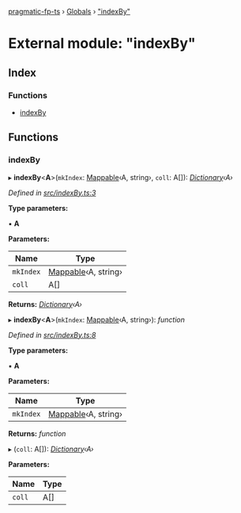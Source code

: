 [pragmatic-fp-ts](../README.md) › [Globals](../globals.md) › ["indexBy"](_indexby_.md)

# External module: "indexBy"

## Index

### Functions

* [indexBy](_indexby_.md#indexby)

## Functions

###  indexBy

▸ **indexBy**<**A**>(`mkIndex`: [Mappable](_types_.md#mappable)‹A, string›, `coll`: A[]): *[Dictionary](_types_.md#dictionary)‹A›*

*Defined in [src/indexBy.ts:3](https://github.com/hermann-p/pragmatic-fp-ts/blob/4c86847/src/indexBy.ts#L3)*

**Type parameters:**

▪ **A**

**Parameters:**

Name | Type |
------ | ------ |
`mkIndex` | [Mappable](_types_.md#mappable)‹A, string› |
`coll` | A[] |

**Returns:** *[Dictionary](_types_.md#dictionary)‹A›*

▸ **indexBy**<**A**>(`mkIndex`: [Mappable](_types_.md#mappable)‹A, string›): *function*

*Defined in [src/indexBy.ts:8](https://github.com/hermann-p/pragmatic-fp-ts/blob/4c86847/src/indexBy.ts#L8)*

**Type parameters:**

▪ **A**

**Parameters:**

Name | Type |
------ | ------ |
`mkIndex` | [Mappable](_types_.md#mappable)‹A, string› |

**Returns:** *function*

▸ (`coll`: A[]): *[Dictionary](_types_.md#dictionary)‹A›*

**Parameters:**

Name | Type |
------ | ------ |
`coll` | A[] |
